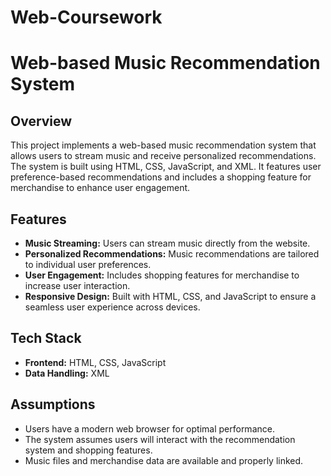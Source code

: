 # Web-Coursework

# Web-based Music Recommendation System

## Overview
This project implements a web-based music recommendation system that allows users to stream music and receive personalized recommendations. The system is built using HTML, CSS, JavaScript, and XML. It features user preference-based recommendations and includes a shopping feature for merchandise to enhance user engagement.

## Features
- **Music Streaming:** Users can stream music directly from the website.
- **Personalized Recommendations:** Music recommendations are tailored to individual user preferences.
- **User Engagement:** Includes shopping features for merchandise to increase user interaction.
- **Responsive Design:** Built with HTML, CSS, and JavaScript to ensure a seamless user experience across devices.

## Tech Stack
- **Frontend:** HTML, CSS, JavaScript
- **Data Handling:** XML

## Assumptions
- Users have a modern web browser for optimal performance.
- The system assumes users will interact with the recommendation system and shopping features.
- Music files and merchandise data are available and properly linked.
